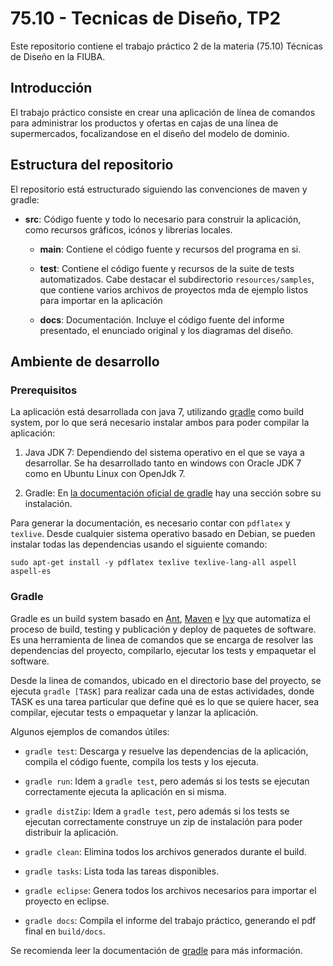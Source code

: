 # 75.10 - Tecnicas de Diseño, TP2


Este repositorio contiene el trabajo práctico 2 de la materia (75.10) Técnicas
de Diseño en la FIUBA.

## Introducción

El trabajo práctico consiste en crear una aplicación de línea de comandos para
administrar los productos y ofertas en cajas de una línea de supermercados,
focalizandose en el diseño del modelo de dominio.

## Estructura del repositorio

El repositorio está estructurado siguiendo las convenciones de maven y gradle:

* **src**: Código fuente y todo lo necesario para construir la aplicación, como
  recursos gráficos, icónos y librerías locales.

    * **main**: Contiene el código fuente y recursos del programa en si.

    * **test**: Contiene el código fuente y recursos de la suite de tests
      automatizados. Cabe destacar el subdirectorio `resources/samples`, que
contiene varios archivos de proyectos mda de ejemplo listos para importar en la
aplicación

    * **docs**: Documentación. Incluye el código fuente del informe presentado,
      el enunciado original y los diagramas del diseño.

## Ambiente de desarrollo

### Prerequisitos

La aplicación está desarrollada con java 7, utilizando
[gradle](http://www.gradle.org/) como build system, por lo que será necesario
instalar ambos para poder compilar la aplicación:

1. Java JDK 7: Dependiendo del sistema operativo en el que se vaya a
   desarrollar. Se ha desarrollado tanto en windows con Oracle JDK 7 como en
Ubuntu Linux con OpenJdk 7.

2. Gradle: En [la documentación oficial de
   gradle](http://www.gradle.org/docs/current/userguide/userguide_single.html#installation)
hay una sección sobre su instalación.

Para generar la documentación, es necesario contar con `pdflatex` y `texlive`.
Desde cualquier sistema operativo basado en Debian, se pueden instalar todas
las dependencias usando el siguiente comando:

```
sudo apt-get install -y pdflatex texlive texlive-lang-all aspell aspell-es
```

### Gradle

Gradle es un build system basado en [Ant](http://ant.apache.org/),
[Maven](http://maven.apache.org/) e [Ivy](http://ant.apache.org/ivy/) que
automatiza el proceso de build, testing y publicación y deploy de paquetes de
software. Es una herramienta de linea de comandos que se encarga de resolver
las dependencias del proyecto, compilarlo, ejecutar los tests y empaquetar el
software.

Desde la linea de comandos, ubicado en el directorio base del proyecto, se
ejecuta `gradle [TASK]` para realizar cada una de estas actividades, donde TASK
es una tarea particular que define qué es lo que se quiere hacer, sea compilar,
ejecutar tests o empaquetar y lanzar la aplicación.

Algunos ejemplos de comandos útiles:

* `gradle test`: Descarga y resuelve las dependencias de la aplicación,
  compila el código fuente, compila los tests y los ejecuta.

* `gradle run`: Idem a `gradle test`, pero además si los tests se ejecutan
  correctamente ejecuta la aplicación en si misma.

* `gradle distZip`: Idem a `gradle test`, pero además si los tests se ejecutan
  correctamente construye un zip de instalación para poder distribuir la
aplicación.

* `gradle clean`: Elimina todos los archivos generados durante el build.

* `gradle tasks`: Lista toda las tareas disponibles.

* `gradle eclipse`: Genera todos los archivos necesarios para importar el
  proyecto en eclipse.

* `gradle docs`: Compila el informe del trabajo práctico, generando el pdf
  final en `build/docs`.

Se recomienda leer la documentación de
[gradle](http://www.gradle.org/docs/current/userguide/userguide_single.html)
para más información.
